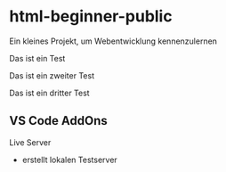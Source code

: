 # html-beginner-public

Ein kleines Projekt, um Webentwicklung kennenzulernen

Das ist ein Test

Das ist ein zweiter Test

Das ist ein dritter Test

## VS Code AddOns

Live Server
- erstellt lokalen Testserver